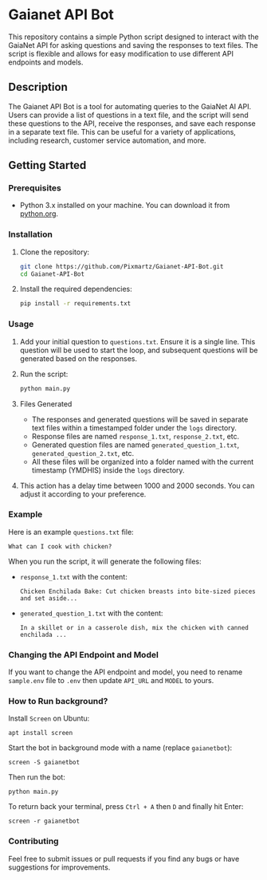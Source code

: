 # Gaianet API Bot

This repository contains a simple Python script designed to interact with the GaiaNet API for asking questions and saving the responses to text files. The script is flexible and allows for easy modification to use different API endpoints and models.

## Description

The Gaianet API Bot is a tool for automating queries to the GaiaNet AI API. Users can provide a list of questions in a text file, and the script will send these questions to the API, receive the responses, and save each response in a separate text file. This can be useful for a variety of applications, including research, customer service automation, and more.

## Getting Started

### Prerequisites

- Python 3.x installed on your machine. You can download it from [python.org](https://www.python.org/).

### Installation

1. Clone the repository:
   ```sh
   git clone https://github.com/Pixmartz/Gaianet-API-Bot.git
   cd Gaianet-API-Bot
   ```

2. Install the required dependencies:
   ```sh
   pip install -r requirements.txt
   ```

### Usage

1. Add your initial question to `questions.txt`. Ensure it is a single line. This question will be used to start the loop, and subsequent questions will be generated based on the responses. 

2. Run the script:
   ```sh
   python main.py
   ```

3. Files Generated
    - The responses and generated questions will be saved in separate text files within a timestamped folder under the `logs` directory.
    - Response files are named `response_1.txt`, `response_2.txt`, etc.
    - Generated question files are named `generated_question_1.txt`, `generated_question_2.txt`, etc.
    - All these files will be organized into a folder named with the current timestamp (YMDHIS) inside the `logs` directory.

4. This action has a delay time between 1000 and 2000 seconds. You can adjust it according to your preference. 

### Example

Here is an example `questions.txt` file:
```
What can I cook with chicken?
```

When you run the script, it will generate the following files:
- `response_1.txt` with the content:
  ```
  Chicken Enchilada Bake: Cut chicken breasts into bite-sized pieces and set aside...
  ```
- `generated_question_1.txt` with the content:
  ```
  In a skillet or in a casserole dish, mix the chicken with canned enchilada ...
  ```

### Changing the API Endpoint and Model

If you want to change the API endpoint and model, you need to rename `sample.env` file to `.env` then update `API_URL` and `MODEL` to yours.

### How to Run background?
Install `Screen` on Ubuntu:
```
apt install screen
```

Start the bot in background mode with a name (replace `gaianetbot`):
```
screen -S gaianetbot
```

Then run the bot:  
```
python main.py
```

To return back your terminal, press `Ctrl + A` then `D` and finally hit Enter:
```
screen -r gaianetbot
```
### Contributing

Feel free to submit issues or pull requests if you find any bugs or have suggestions for improvements.
